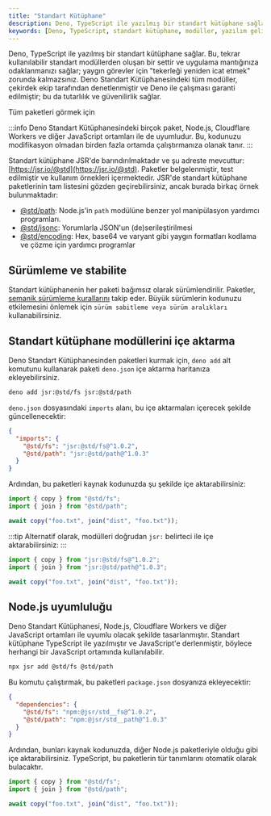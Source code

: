 ```yaml
---
title: "Standart Kütüphane"
description: Deno, TypeScript ile yazılmış bir standart kütüphane sağlar. Bu kütüphane, uygulama mantığınıza odaklanmanızı sağlar ve yaygın görevlerde tekrar kullanım için standart modüller sunar.
keywords: [Deno, TypeScript, standart kütüphane, modüller, yazılım geliştirme]
---
```


Deno, TypeScript ile yazılmış bir standart kütüphane sağlar. Bu, tekrar kullanılabilir standart modüllerden oluşan bir settir ve uygulama mantığınıza odaklanmanızı sağlar; yaygın görevler için "tekerleği yeniden icat etmek" zorunda kalmazsınız. Deno Standart Kütüphanesindeki tüm modüller, çekirdek ekip tarafından denetlenmiştir ve Deno ile çalışması garanti edilmiştir; bu da tutarlılık ve güvenilirlik sağlar.

Tüm paketleri
görmek için



:::info
Deno Standart Kütüphanesindeki birçok paket, Node.js, Cloudflare Workers ve diğer JavaScript ortamları ile de uyumludur. Bu, kodunuzu modifikasyon olmadan birden fazla ortamda çalıştırmanıza olanak tanır.
:::

Standart kütüphane JSR'de barındırılmaktadır ve şu adreste mevcuttur: 
[https://jsr.io/@std](https://jsr.io/@std). Paketler belgelenmiştir, test edilmiştir ve kullanım örnekleri içermektedir. JSR'de standart kütüphane paketlerinin tam listesini gözden geçirebilirsiniz, ancak burada birkaç örnek bulunmaktadır:

- [@std/path](https://jsr.io/@std/path): Node.js'in `path` modülüne benzer yol manipülasyon yardımcı programları.
- [@std/jsonc](https://jsr.io/@std/jsonc): Yorumlarla JSON'un (de)serileştirilmesi
- [@std/encoding](https://jsr.io/@std/encoding): Hex, base64 ve varyant gibi yaygın formatları kodlama ve çözme için yardımcı programlar

## Sürümleme ve stabilite

Standart kütüphanenin her paketi bağımsız olarak sürümlendirilir. Paketler, 
[semanik sürümleme kurallarını](https://jsr.io/@std/semver) takip eder. 
Büyük sürümlerin kodunuzu etkilemesini önlemek için `sürüm sabitleme veya sürüm aralıkları` kullanabilirsiniz.

## Standart kütüphane modüllerini içe aktarma

Deno Standart Kütüphanesinden paketleri kurmak için, `deno add` alt komutunu kullanarak paketi `deno.json` içe aktarma haritanıza ekleyebilirsiniz.

```sh
deno add jsr:@std/fs jsr:@std/path
```

`deno.json` dosyasındaki `imports` alanı, bu içe aktarmaları içerecek şekilde güncellenecektir:

```json
{
  "imports": {
    "@std/fs": "jsr:@std/fs@^1.0.2",
    "@std/path": "jsr:@std/path@^1.0.3"
  }
}
```

Ardından, bu paketleri kaynak kodunuzda şu şekilde içe aktarabilirsiniz:

```ts
import { copy } from "@std/fs";
import { join } from "@std/path";

await copy("foo.txt", join("dist", "foo.txt"));
```

:::tip
Alternatif olarak, modülleri doğrudan `jsr:` belirteci ile içe aktarabilirsiniz:
:::

```js
import { copy } from "jsr:@std/fs@^1.0.2";
import { join } from "jsr:@std/path@^1.0.3";

await copy("foo.txt", join("dist", "foo.txt"));
```

## Node.js uyumluluğu

Deno Standart Kütüphanesi, Node.js, Cloudflare Workers ve diğer JavaScript ortamları ile uyumlu olacak şekilde tasarlanmıştır. Standart kütüphane TypeScript ile yazılmıştır ve JavaScript'e derlenmiştir, böylece herhangi bir JavaScript ortamında kullanılabilir.

```sh
npx jsr add @std/fs @std/path
```

Bu komutu çalıştırmak, bu paketleri `package.json` dosyanıza ekleyecektir:

```json
{
  "dependencies": {
    "@std/fs": "npm:@jsr/std__fs@^1.0.2",
    "@std/path": "npm:@jsr/std__path@^1.0.3"
  }
}
```

Ardından, bunları kaynak kodunuzda, diğer Node.js paketleriyle olduğu gibi içe aktarabilirsiniz. TypeScript, bu paketlerin tür tanımlarını otomatik olarak bulacaktır.

```ts
import { copy } from "@std/fs";
import { join } from "@std/path";

await copy("foo.txt", join("dist", "foo.txt"));
```